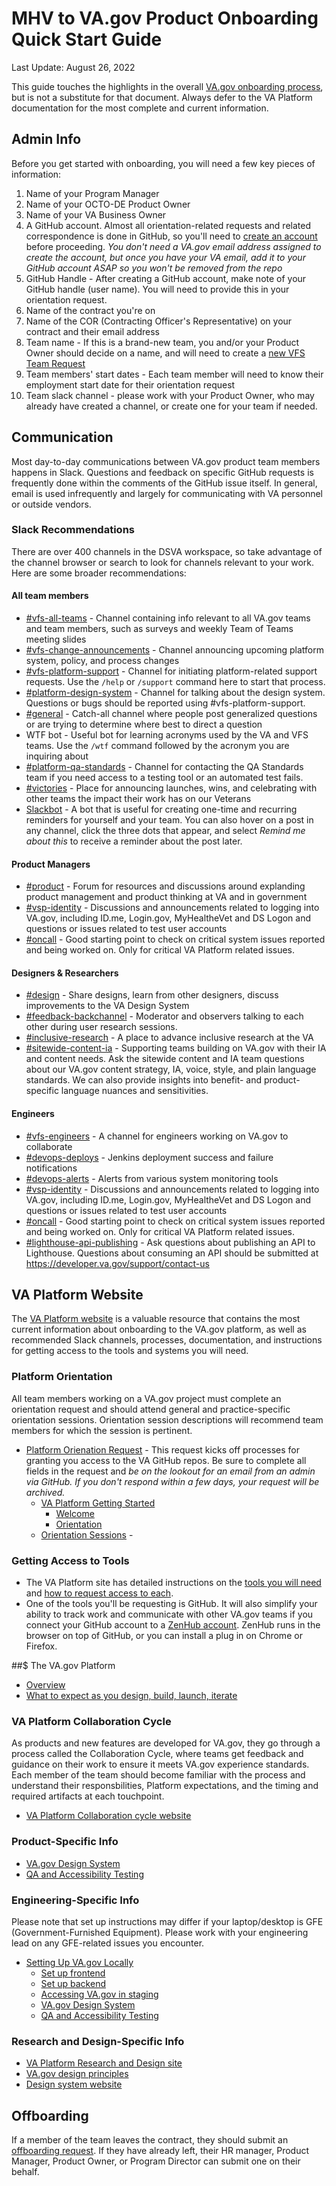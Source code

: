 # MHV to VA.gov Product Onboarding Quick Start Guide
Last Update: August 26, 2022

This guide touches the highlights in the overall [VA.gov onboarding process](https://depo-platform-documentation.scrollhelp.site/getting-started/), but is not a substitute for that document.  Always defer to the VA Platform documentation for the most complete and current information.  

## Admin Info
Before you get started with onboarding, you will need a few key pieces of information:
1. Name of your Program Manager
2. Name of your OCTO-DE Product Owner
3. Name of your VA Business Owner
4. A GitHub account.  Almost all orientation-related requests and related correspondence is done in GitHub, so you'll need to [create an account](https://github.com/join) before proceeding. *You don't need a VA.gov email address assigned to create the account, but once you have your VA email, add it to your GitHub account ASAP so you won't be removed from the repo*
5. GitHub Handle - After creating a GitHub account, make note of your GitHub handle (user name).  You will need to provide this in your orientation request.
6. Name of the contract you're on
7. Name of the COR (Contracting Officer's Representative) on your contract and their email address
8. Team name -  If this is a brand-new team, you and/or your Product Owner should decide on a name, and will need to create a [new VFS Team Request](https://github.com/department-of-veterans-affairs/va.gov-team/issues/new?assignees=&labels=governance-team%2C+analytics-insights&template=new-vfs-team.md&title=New+VFS+Team+%5BInsert+team+name+here%5D)
9. Team members' start dates - Each team member will need to know their employment start date for their orientation request
10. Team slack channel - please work with your Product Owner, who may already have created a channel, or create one for your team if needed.

## Communication
Most day-to-day communications between VA.gov product team members happens in Slack.  Questions and feedback on specific GitHub requests is frequently done within the comments of the GitHub issue itself. In general, email is used infrequently and largely for communicating with VA personnel or outside vendors.

### Slack Recommendations
There are over 400 channels in the DSVA workspace, so take advantage of the channel browser or search to look for channels relevant to your work. Here are some broader recommendations:

#### All team members
- [#vfs-all-teams](https://dsva.slack.com/archives/CE4304QPK) - Channel containing info relevant to all VA.gov teams and team members, such as surveys and weekly Team of Teams meeting slides
- [#vfs-change-announcements](https://dsva.slack.com/archives/C03R5SBELQM) - Channel announcing upcoming platform system, policy, and process changes
- [#vfs-platform-support](https://dsva.slack.com/archives/CBU0KDSB1) - Channel for initiating platform-related support requests. Use the `/help` or `/support` command here to start that process.
- [#platform-design-system](https://dsva.slack.com/archives/C01DBGX4P45) - Channel for talking about the design system.  Questions or bugs should be reported using #vfs-platform-support.
- [#general](https://dsva.slack.com/archives/C03FECE9K) - Catch-all channel where people post generalized questions or are trying to determine where best to direct a question
- WTF bot - Useful bot for learning acronyms used by the VA and VFS teams.  Use the `/wtf` command followed by the acronym you are inquiring about
- [#platform-qa-standards](https://dsva.slack.com/archives/C01CHAY3ULR) - Channel for contacting the QA Standards team if you need access to a testing tool or an automated test fails.
- [#victories](https://dsva.slack.com/archives/C0186C3LDNU) - Place for announcing launches, wins, and celebrating with other teams the impact their work has on our Veterans
- [Slackbot](https://dsva.slack.com/archives/D039TFZT7BR) - A bot that is useful for creating one-time and recurring reminders for yourself and your team.  You can also hover on a post in any channel, click the three dots that appear, and select *Remind me about this* to receive a reminder about the post later.

#### Product Managers
- [#product](https://dsva.slack.com/archives/C0186C3LDNU) - Forum for resources and discussions around explanding product management and product thinking at VA and in government
- [#vsp-identity](https://dsva.slack.com/archives/CSFV4QTKN) - Discussions and announcements related to logging into VA.gov, including ID.me, Login.gov, MyHealtheVet and DS Logon and questions or issues related to test user accounts
- [#oncall](https://dsva.slack.com/archives/C30LCU8S3) - Good starting point to check on critical system issues reported and being worked on.  Only for critical VA Platform related issues.  


#### Designers & Researchers
- [#design](https://dsva.slack.com/archives/C0NGDDXME) - Share designs, learn from other designers, discuss improvements to the VA Design System
- [#feedback-backchannel](https://dsva.slack.com/archives/C40B45NJK) - Moderator and observers talking to each other during user research sessions.
- [#inclusive-research](https://dsva.slack.com/archives/C033ZS9E7EW) - A place to advance inclusive research at the VA
- [#sitewide-content-ia](https://dsva.slack.com/archives/C01K37HRUAH) - Supporting teams building on VA.gov with their IA and content needs. Ask the sitewide content and IA team questions about our VA.gov content strategy, IA, voice, style, and plain language standards. We can also provide insights into benefit- and product-specific language nuances and sensitivities.

#### Engineers
- [#vfs-engineers](https://dsva.slack.com/archives/C01UB5A823V) - A channel for engineers working on VA.gov to collaborate
- [#devops-deploys](https://dsva.slack.com/archives/C37M86Y8G) - Jenkins deployment success and failure notifications
- [#devops-alerts](https://dsva.slack.com/archives/C24RH0W11) - Alerts from various system monitoring tools
- [#vsp-identity](https://dsva.slack.com/archives/CSFV4QTKN) - Discussions and announcements related to logging into VA.gov, including ID.me, Login.gov, MyHealtheVet and DS Logon and questions or issues related to test user accounts
- [#oncall](https://dsva.slack.com/archives/C30LCU8S3) - Good starting point to check on critical system issues reported and being worked on.  Only for critical VA Platform related issues.  
- [#lighthouse-api-publishing](https://dsva.slack.com/archives/C021UM3QTCY) - Ask questions about publishing an API to Lighthouse. Questions about consuming an API should be submitted at https://developer.va.gov/support/contact-us

## VA Platform Website
The [VA Platform website](https://depo-platform-documentation.scrollhelp.site/) is a valuable resource that contains the most current information about onboarding to the VA.gov platform, as well as recommended Slack channels, processes, documentation, and instructions for getting access to the tools and systems you will need.


### Platform Orientation
All team members working on a VA.gov project must complete an orientation request and should attend general and practice-specific orientation sessions. Orientation session descriptions will recommend team members for which the session is pertinent.

- [Platform Orienation Request](https://github.com/department-of-veterans-affairs/va.gov-team/issues/new?assignees=&labels=governance-team%2C+analytics-insights%2C+analytics-request&template=orientation-epic.md&title=Platform+Orientation+Template+%5BYour+name+here%5D) - This request kicks off processes for granting you access to the VA GitHub repos. Be sure to complete all fields in the request and *be on the lookout for an email from an admin via GitHub. If you don't respond within a few days, your request will be archived.*
  - [VA Platform Getting Started](https://depo-platform-documentation.scrollhelp.site/getting-started/)
    - [Welcome](https://depo-platform-documentation.scrollhelp.site/getting-started/welcome)
    - [Orientation](https://depo-platform-documentation.scrollhelp.site/getting-started/platform-orientation)
  - [Orientation Sessions](https://depo-platform-documentation.scrollhelp.site/getting-started/calendly-orientation-sessions) - 

### Getting Access to Tools
- The VA Platform site has detailed instructions on the [tools you will need](https://depo-platform-documentation.scrollhelp.site/getting-started/platform-tools) and [how to request access to each](https://depo-platform-documentation.scrollhelp.site/getting-started/request-access-to-tools).
- One of the tools you'll be requesting is GitHub.  It will also simplify your ability to track work and communicate with other VA.gov teams if you  connect your GitHub account to a [ZenHub account](https://www.zenhub.com/).  ZenHub runs in the browser on top of GitHub, or you can install a plug in on Chrome or Firefox. 

##$ The VA.gov Platform
- [Overview](https://depo-platform-documentation.scrollhelp.site/getting-started/welcome#Welcome-WhatistheVA.govPlatform?)
- [What to expect as you design, build, launch, iterate](https://depo-platform-documentation.scrollhelp.site/getting-started/welcome#Welcome-WhatistheVA.govPlatform?)


### VA Platform Collaboration Cycle
As products and new features are developed for VA.gov, they go through a process called the Collaboration Cycle, where teams get feedback and guidance on their work to ensure it meets VA.gov experience standards.  Each member of the team should become familiar with the process and understand their responsbilities, Platform expectations, and the timing and required artifacts at each touchpoint.
- [VA Platform Collaboration cycle website](https://depo-platform-documentation.scrollhelp.site/collaboration-cycle/)

### Product-Specific Info 
  - [VA.gov Design System](https://design.va.gov/)
  - [QA and Accessibility Testing](https://depo-platform-documentation.scrollhelp.site/developer-docs/qa-and-accessibility-testing)

### Engineering-Specific Info
Please note that set up instructions may differ if your laptop/desktop is GFE (Government-Furnished Equipment).  Please work with your engineering lead on any GFE-related issues you encounter.
- [Setting Up VA.gov Locally](https://depo-platform-documentation.scrollhelp.site/getting-started/setting-up-va-gov-locally)
  - [Set up frontend](https://depo-platform-documentation.scrollhelp.site/developer-docs/setting-up-your-local-frontend-environment)
  - [Set up backend](https://github.com/department-of-veterans-affairs/vets-api#base-setup)
  - [Accessing VA.gov in staging](https://github.com/department-of-veterans-affairs/va.gov-team-sensitive/blob/master/Administrative/accessing-staging.md)
  - [VA.gov Design System](https://design.va.gov/)
  - [QA and Accessibility Testing](https://depo-platform-documentation.scrollhelp.site/developer-docs/qa-and-accessibility-testing)

### Research and Design-Specific Info
- [VA Platform Research and Design site](https://depo-platform-documentation.scrollhelp.site/research-design/)
- [VA.gov design principles](https://design.va.gov/about/principles)
- [Design system website](https://design.va.gov/)

## Offboarding
If a member of the team leaves the contract, they should submit an [offboarding request](https://github.com/department-of-veterans-affairs/va.gov-team/issues/new?assignees=&labels=analytics-insights%2C+Offboarding%2C+operations&template=offboarding-request.md&title=Offboarding+of+%5Bindividual%5D).  If they have already left, their HR manager, Product Manager, Product Owner, or Program Director can submit one on their behalf.
